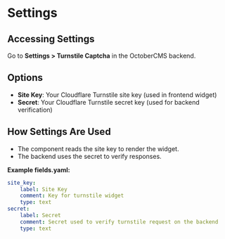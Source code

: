 # Settings

## Accessing Settings

Go to **Settings > Turnstile Captcha** in the OctoberCMS backend.

## Options

- **Site Key**: Your Cloudflare Turnstile site key (used in frontend widget)
- **Secret**: Your Cloudflare Turnstile secret key (used for backend verification)

## How Settings Are Used

- The component reads the site key to render the widget.
- The backend uses the secret to verify responses.

**Example fields.yaml:**
```yaml
site_key:
    label: Site Key
    comment: Key for turnstile widget
    type: text
secret:
    label: Secret
    comment: Secret used to verify turnstile request on the backend
    type: text
```
